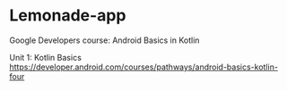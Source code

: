 # Lemonade-app

Google Developers course:
Android Basics in Kotlin

Unit 1: Kotlin Basics
https://developer.android.com/courses/pathways/android-basics-kotlin-four

